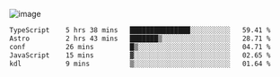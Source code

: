 ![image](https://github-profile-trophy.vercel.app/?username=CMOISDEAD&theme=kimbie_dark&row=1&no-frame=true&margin-w=15&margin-h=15)
<!--START_SECTION:waka-->

```txt
TypeScript    5 hrs 38 mins   ███████████████░░░░░░░░░░   59.41 %
Astro         2 hrs 43 mins   ███████▒░░░░░░░░░░░░░░░░░   28.71 %
conf          26 mins         █▒░░░░░░░░░░░░░░░░░░░░░░░   04.71 %
JavaScript    15 mins         ▓░░░░░░░░░░░░░░░░░░░░░░░░   02.65 %
kdl           9 mins          ▒░░░░░░░░░░░░░░░░░░░░░░░░   01.64 %
```

<!--END_SECTION:waka--> 
